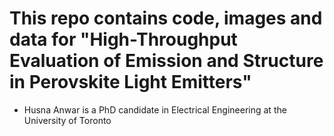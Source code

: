 # This repo contains code, images and data for "High-Throughput Evaluation of Emission and Structure in Perovskite Light Emitters"

* Husna Anwar is a PhD candidate in Electrical Engineering at the University of Toronto
